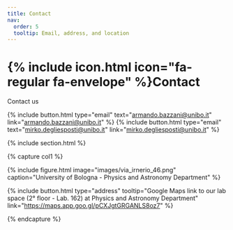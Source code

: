 ```yaml
---
title: Contact
nav:
  order: 5
  tooltip: Email, address, and location
---
```


# {% include icon.html icon="fa-regular fa-envelope" %}Contact

Contact us 

{%
  include button.html
  type="email"
  text="armando.bazzani@unibo.it"
  link="armando.bazzani@unibo.it"
%}
{%
  include button.html
  type="email"
  text="mirko.degliesposti@unibo.it"
  link="mirko.degliesposti@unibo.it"
%}

{% include section.html %}

{% capture col1 %}

{% include figure.html image="images/via_irnerio_46.png" caption="University of Bologna - Physics and Astronomy Department" %}

{% include button.html type="address" tooltip="Google Maps link to our lab space (2° floor - Lab. 162) at Physics and Astronomy Department" link="https://maps.app.goo.gl/pCXJgtGRGANLS8oz7" %}

{% endcapture %}






